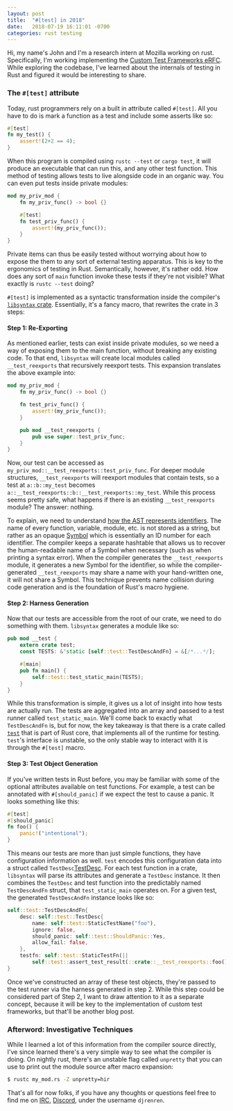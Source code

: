 ```yaml
---
layout: post
title:  "#[test] in 2018"
date:   2018-07-19 16:11:01 -0700
categories: rust testing
---
```



Hi, my name's John and I'm a research intern at Mozilla working on rust.
Specifically, I'm working implementing the [Custom Test Frameworks eRFC][eRFC].
While exploring the codebase, I've learned about the internals of testing in Rust
and figured it would be interesting to share.


### The `#[test]` attribute
Today, rust programmers rely on a built in attribute called `#[test]`.
All you have to do is mark a function as a test and include some asserts like so:

```rust
#[test]
fn my_test() {
    assert!(2+2 == 4);
}
```

When this program is compiled using `rustc --test` or `cargo test`, it will
produce an executable that can run this, and any other test function. This
method of testing allows tests to live alongside code in an organic way. You
can even put tests inside private modules:

```rust
mod my_priv_mod {
    fn my_priv_func() -> bool {}

    #[test]
    fn test_priv_func() {
        assert!(my_priv_func());
    }
}
```
Private items can thus be easily tested without worrying about how to expose
the them to any sort of external testing apparatus. This is key to the
ergonomics of testing in Rust. Semantically, however, it's rather odd.
How does any sort of `main` function invoke these tests if they're not visible?
What exactly is `rustc --test` doing?

`#[test]` is implemented as a syntactic transformation inside the compiler's
[`libsyntax` crate][libsyntax]. Essentially, it's a fancy macro, that
rewrites the crate in 3 steps:

#### Step 1: Re-Exporting

As mentioned earlier, tests can exist inside private modules, so we need a way of
exposing them to the main function, without breaking any existing code. To that end,
`libsyntax` will create local modules called `__test_reexports` that recursively reexport tests.
This expansion translates the above example into:

```rust
mod my_priv_mod {
    fn my_priv_func() -> bool {}

    fn test_priv_func() {
        assert!(my_priv_func());
    }

    pub mod __test_reexports {
        pub use super::test_priv_func;
    }
}
```

Now, our test can be accessed as
`my_priv_mod::__test_reexports::test_priv_func`. For deeper module
structures, `__test_reexports` will reexport modules that contain tests, so a
test at `a::b::my_test` becomes
`a::__test_reexports::b::__test_reexports::my_test`. While this process seems
pretty safe, what happens if there is an existing `__test_reexports` module?
The answer: nothing.

To explain, we need to understand [how the AST represents
identifiers][Ident]. The name of every function, variable, module, etc. is
not stored as a string, but rather as an opaque [Symbol][Symbol] which is
essentially an ID number for each identifier. The compiler keeps a separate
hashtable that allows us to recover the human-readable name of a Symbol when
necessary (such as when printing a syntax error). When the compiler generates
the `__test_reexports` module, it generates a new Symbol for the identifier,
so while the compiler-generated `__test_reexports` may share a name with your
hand-written one, it will not share a Symbol. This technique prevents name
collision during code generation and is the foundation of Rust's macro
hygiene.

#### Step 2: Harness Generation
Now that our tests are accessible from the root of our crate, we need to do something with them.
`libsyntax` generates a module like so:

```rust
pub mod __test {
    extern crate test;
    const TESTS: &'static [self::test::TestDescAndFn] = &[/*...*/];

    #[main]
    pub fn main() {
        self::test::test_static_main(TESTS);
    }
}
```

While this transformation is simple, it gives us a lot of insight into how tests are actually run.
The tests are aggregated into an array and passed to a test runner called `test_static_main`.
We'll come back to exactly what `TestDescAndFn` is, but for now, the key takeaway is that there is a crate
called [`test`][test] that is part of Rust core, that implements all of the runtime for testing. `test`'s interface is unstable,
so the only stable way to interact with it is through the `#[test]` macro.

#### Step 3: Test Object Generation
If you've written tests in Rust before, you may be familiar with some of the optional attributes available on test functions.
For example, a test can be annotated with `#[should_panic]` if we expect the test to cause a panic. It looks something like this:

```rust
#[test]
#[should_panic]
fn foo() {
    panic!("intentional");
}
```

This means our tests are more than just simple functions, they have configuration information as well. `test` encodes this configuration
data into a struct called `TestDesc`[TestDesc]. For each test function in a crate, `libsyntax` will parse its attributes and generate a `TestDesc` instance.
It then combines the `TestDesc` and test function into the predictably named `TestDescAndFn` struct, that `test_static_main` operates on.
For a given test, the generated `TestDescAndFn` instance looks like so:

```rust
self::test::TestDescAndFn{
    desc: self::test::TestDesc{
        name: self::test::StaticTestName("foo"),
        ignore: false,
        should_panic: self::test::ShouldPanic::Yes,
        allow_fail: false,
    },
    testfn: self::test::StaticTestFn(||
        self::test::assert_test_result(::crate::__test_reexports::foo())),
}
```

Once we've constructed an array of these test objects, they're passed to the
test runner via the harness generated in step 2. While this step could be
considered part of Step 2, I want to draw attention to it as a separate
concept, because it will be key to the implementation of custom test
frameworks, but that'll be another blog post.


### Afterword: Investigative Techniques
While I learned a lot of this information from the compiler source directly, I've since learned there's a very simple way to see what the compiler is doing.
On nightly rust, there's an unstable flag called `unpretty` that you can use to print out the module source after macro expansion:

```bash
$ rustc my_mod.rs -Z unpretty=hir
```

That's all for now folks, if you have any thoughts or questions feel free to find me on [IRC][IRC], [Discord][discord], under the username `djrenren`.

[IRC]: https://wiki.mozilla.org/IRC
[discord]: https://discordapp.com/invite/aVESxV8
[test]: https://doc.rust-lang.org/test/index.html
[TestDesc]: https://doc.rust-lang.org/test/struct.TestDesc.html
[Symbol]: https://doc.rust-lang.org/nightly/nightly-rustc/syntax/ast/struct.Ident.html
[Ident]: https://doc.rust-lang.org/nightly/nightly-rustc/syntax/ast/struct.Ident.html
[eRFC]: https://github.com/rust-lang/rfcs/blob/master/text/2318-custom-test-frameworks.md
[libsyntax]: https://github.com/rust-lang/rust/tree/master/src/libsyntax
